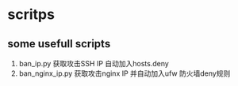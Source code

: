 # scritps
some usefull scripts
------------------------------------------------------------------------------
1. ban_ip.py 获取攻击SSH IP 自动加入hosts.deny 
2. ban_nginx_ip.py 获取攻击nginx IP 并自动加入ufw 防火墙deny规则